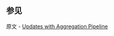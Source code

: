 ## 参见

原文 - [Updates with Aggregation Pipeline]( https://docs.mongodb.com/manual/tutorial/update-documents-with-aggregation-pipeline/ )

